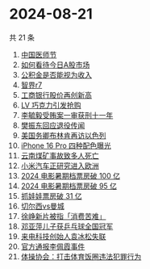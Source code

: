 # 2024-08-21

共 21 条

<!-- BEGIN ZHIHUSEARCH -->
<!-- 最后更新时间 Wed Aug 21 2024 22:04:32 GMT+0800 (China Standard Time) -->
1. [中国医师节](https://www.zhihu.com/search?q=中国医师节)
1. [如何看待今日A股市场](https://www.zhihu.com/search?q=如何看待今日A股市场)
1. [公积金是否能视为收入](https://www.zhihu.com/search?q=公积金是否能视为收入)
1. [智界r7](https://www.zhihu.com/search?q=智界r7)
1. [工商银行股价再创新高](https://www.zhihu.com/search?q=工商银行股价再创新高)
1. [LV 巧克力引发抢购](https://www.zhihu.com/search?q=LV%20巧克力引发抢购)
1. [李毓毅受贿案一审获刑十一年](https://www.zhihu.com/search?q=李毓毅受贿案一审获刑十一年)
1. [樊振东回应退役传闻](https://www.zhihu.com/search?q=樊振东回应退役传闻)
1. [美国务卿布林肯再访以色列](https://www.zhihu.com/search?q=美国务卿布林肯再访以色列)
1. [iPhone 16 Pro 四种配色曝光](https://www.zhihu.com/search?q=iPhone%2016%20Pro%20四种配色曝光)
1. [云南煤矿事故致多人死亡](https://www.zhihu.com/search?q=云南煤矿事故致多人死亡)
1. [小米汽车正研究进入欧洲](https://www.zhihu.com/search?q=小米汽车正研究进入欧洲)
1. [2024 电影暑期档票房破 100 亿](https://www.zhihu.com/search?q=2024%20电影暑期档票房破%20100%20亿)
1. [2024 电影暑期档票房破 95 亿](https://www.zhihu.com/search?q=2024%20电影暑期档票房破%2095%20亿)
1. [抓娃娃票房破 31 亿](https://www.zhihu.com/search?q=抓娃娃票房破%2031%20亿)
1. [切尔西vs曼城](https://www.zhihu.com/search?q=切尔西vs曼城)
1. [徐峥新片被指「消费苦难」](https://www.zhihu.com/search?q=徐峥新片被指「消费苦难」)
1. [邓亚萍儿子获乒乓球全国冠军](https://www.zhihu.com/search?q=邓亚萍儿子获乒乓球全国冠军)
1. [来电科技创始人袁冰松失联](https://www.zhihu.com/search?q=来电科技创始人袁冰松失联)
1. [官方通报李佩霞事件](https://www.zhihu.com/search?q=官方通报李佩霞事件)
1. [体操协会：打击体育饭圈违法犯罪行为](https://www.zhihu.com/search?q=体操协会：打击体育饭圈违法犯罪行为)
<!-- END ZHIHUSEARCH -->

